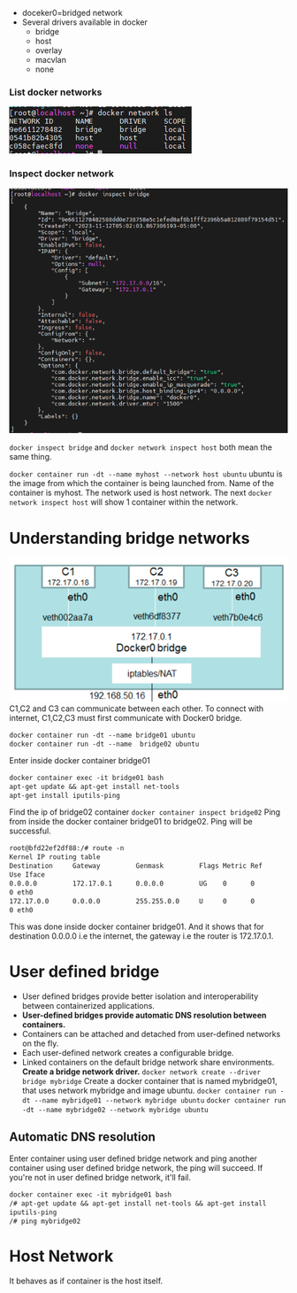 - doceker0=bridged network
- Several drivers available in docker
	- bridge
	- host
	- overlay
	- macvlan
	- none

### List docker networks
![](_resources/Pasted%20image%2020231112160135.png)

### Inspect docker network
![](_resources/Pasted%20image%2020231112160241.png)

`docker inspect bridge` and `docker network inspect host` both mean the same thing.

`docker container run -dt --name myhost --network host ubuntu`
ubuntu is the image from which the container is being launched from.
Name of the container is myhost.
The network  used is host network.
The next `docker network inspect host` will show 1 container within the network.
# Understanding bridge networks

![](_resources/Pasted%20image%2020231112161325.png)
C1,C2 and C3 can communicate between each other.
To connect with internet, C1,C2,C3 must first communicate with Docker0 bridge.
```
docker container run -dt --name bridge01 ubuntu
docker container run -dt --name  bridge02 ubuntu
```
Enter inside docker container bridge01
```
docker container exec -it bridge01 bash
apt-get update && apt-get install net-tools
apt-get install iputils-ping
```
Find the ip of bridge02 container
`docker container inspect bridge02`
Ping from inside the docker container bridge01 to bridge02. Ping will be successful.

```
root@bfd22ef2df88:/# route -n
Kernel IP routing table
Destination     Gateway         Genmask         Flags Metric Ref    Use Iface
0.0.0.0         172.17.0.1      0.0.0.0         UG    0      0        0 eth0
172.17.0.0      0.0.0.0         255.255.0.0     U     0      0        0 eth0
```
This was done inside docker container bridge01. And it shows that for destination 0.0.0.0 i.e the internet, the gateway i.e the router is 172.17.0.1.
# User defined bridge
- User defined bridges provide better isolation and interoperability between containerized applications.
- **User-defined bridges provide automatic DNS resolution between containers.**
- Containers can be attached and detached from user-defined networks on the fly.
- Each user-defined network creates a configurable bridge.
- Linked containers on the default bridge network share environments.
**Create a bridge network driver.**
`docker network create --driver bridge mybridge`
Create a docker container that is named mybridge01, that uses network mybridge and image ubuntu.
 `docker container run -dt --name mybridge01 --network mybridge ubuntu`
  `docker container run -dt --name mybridge02 --network mybridge ubuntu`
## Automatic DNS resolution
Enter container using user defined bridge network and ping another container using user defined bridge network, the ping will succeed. If you're not in user defined bridge network, it'll fail.

```
docker container exec -it mybridge01 bash
/# apt-get update && apt-get install net-tools && apt-get install iputils-ping 
/# ping mybridge02
```
# Host Network
It behaves as if container is the host itself.

